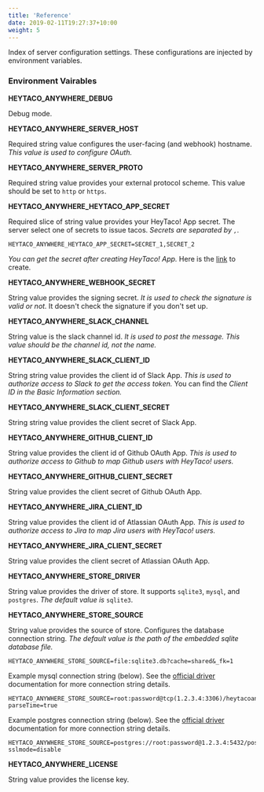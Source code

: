 ```yaml
---
title: 'Reference'
date: 2019-02-11T19:27:37+10:00
weight: 5
---
```


Index of server configuration settings. These configurations are injected by environment variables.

### Environment Vairables

**HEYTACO_ANYWHERE_DEBUG** 

Debug mode.

**HEYTACO_ANYWHERE_SERVER_HOST** 

Required string value configures the user-facing (and webhook) hostname. *This value is used to configure OAuth.*

**HEYTACO_ANYWHERE_SERVER_PROTO** 

Required string value provides your external protocol scheme. This value should be set to `http` or `https`. 

**HEYTACO_ANYWHERE_HEYTACO_APP_SECRET** 

Required slice of string value provides your HeyTaco! App secret. The server select one of secrets to issue tacos. *Secrets are separated by `,`.*

```
HEYTACO_ANYWHERE_HEYTACO_APP_SECRET=SECRET_1,SECRET_2
```

*You can get the secret after creating HeyTaco! App.* Here is the [link](https://www.heytaco.chat/team/apps/create) to create.

**HEYTACO_ANYWHERE_WEBHOOK_SECRET**

String value provides the signing secret. *It is used to check the signature is valid or not.* It doesn't check the signature if you don't set up.

**HEYTACO_ANYWHERE_SLACK_CHANNEL** 

String value is the slack channel id. *It is used to post the message. This value should be the channel id, not the name.* 

**HEYTACO_ANYWHERE_SLACK_CLIENT_ID** 

String string value provides the client id of Slack App. *This is used to authorize access to Slack to get the access token.* You can find the *Client ID in the Basic Information section.*

**HEYTACO_ANYWHERE_SLACK_CLIENT_SECRET** 

String string value provides the client secret of Slack App.

**HEYTACO_ANYWHERE_GITHUB_CLIENT_ID** 

String value provides the client id of Github OAuth App. *This is used to authorize access to Github to map Github users with HeyTaco! users.*

**HEYTACO_ANYWHERE_GITHUB_CLIENT_SECRET** 

String value provides the client secret of Github OAuth App.

**HEYTACO_ANYWHERE_JIRA_CLIENT_ID** 

String value provides the client id of Atlassian OAuth App. *This is used to authorize access to Jira to map Jira users with HeyTaco! users.*

**HEYTACO_ANYWHERE_JIRA_CLIENT_SECRET** 

String value provides the client secret of Atlassian OAuth App.

**HEYTACO_ANYWHERE_STORE_DRIVER** 

String value provides the driver of store. It supports `sqlite3`, `mysql`, and `postgres`. *The default value is* `sqlite3`.

**HEYTACO_ANYWHERE_STORE_SOURCE** 

String value provides the source of store. Configures the database connection string. *The default value is the path of the embedded sqlite database file.*

```
HEYTACO_ANYWHERE_STORE_SOURCE=file:sqlite3.db?cache=shared&_fk=1
```

Example mysql connection string (below). See the [official driver](https://github.com/go-sql-driver/mysql#dsn-data-source-name) documentation for more connection string details.

```
HEYTACO_ANYWHERE_STORE_SOURCE=root:password@tcp(1.2.3.4:3306)/heytacoanywhere?parseTime=true
```

Example postgres connection string (below). See the [official driver](https://www.postgresql.org/docs/current/libpq-connect.html#LIBPQ-CONNSTRING) documentation for more connection string details.

```
HEYTACO_ANYWHERE_STORE_SOURCE=postgres://root:password@1.2.3.4:5432/postgres?sslmode=disable
```

**HEYTACO_ANYWHERE_LICENSE** 

String value provides the license key. 
